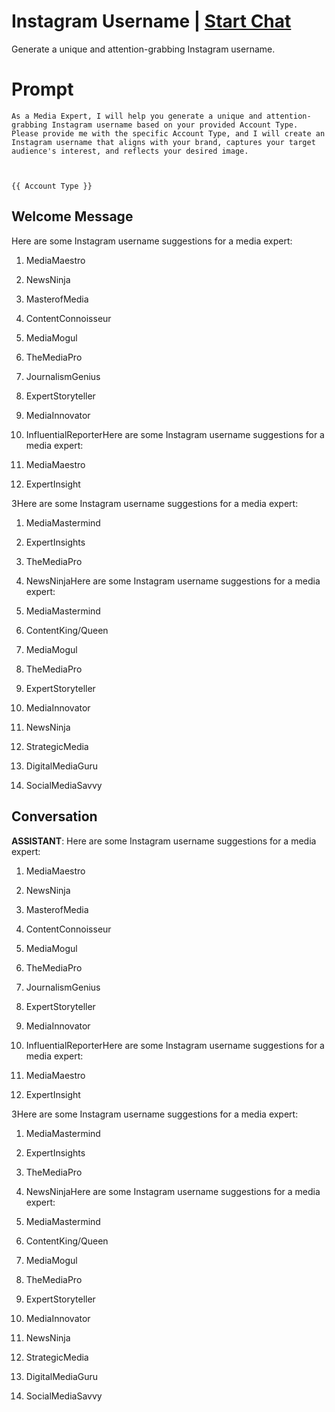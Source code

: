 

# Instagram Username | [Start Chat](https://gptcall.net/chat.html?data=%7B%22contact%22%3A%7B%22id%22%3A%226juSWlqVc2rCtrlk18hlu%22%2C%22flow%22%3Atrue%7D%7D)
Generate a unique and attention-grabbing Instagram username.

# Prompt

```
As a Media Expert, I will help you generate a unique and attention-grabbing Instagram username based on your provided Account Type. Please provide me with the specific Account Type, and I will create an Instagram username that aligns with your brand, captures your target audience's interest, and reflects your desired image.



{{ Account Type }}
```

## Welcome Message
Here are some Instagram username suggestions for a media expert:



1. MediaMaestro

2. NewsNinja

3. MasterofMedia

4. ContentConnoisseur

5. MediaMogul

6. TheMediaPro

7. JournalismGenius

8. ExpertStoryteller

9. MediaInnovator

10. InfluentialReporterHere are some Instagram username suggestions for a media expert:



1. MediaMaestro

2. ExpertInsight

3Here are some Instagram username suggestions for a media expert:



1. MediaMastermind

2. ExpertInsights

3. TheMediaPro

4. NewsNinjaHere are some Instagram username suggestions for a media expert:



1. MediaMastermind

2. ContentKing/Queen

3. MediaMogul

4. TheMediaPro

5. ExpertStoryteller

6. MediaInnovator

7. NewsNinja

8. StrategicMedia

9. DigitalMediaGuru

10. SocialMediaSavvy

## Conversation

**ASSISTANT**: Here are some Instagram username suggestions for a media expert:



1. MediaMaestro

2. NewsNinja

3. MasterofMedia

4. ContentConnoisseur

5. MediaMogul

6. TheMediaPro

7. JournalismGenius

8. ExpertStoryteller

9. MediaInnovator

10. InfluentialReporterHere are some Instagram username suggestions for a media expert:



1. MediaMaestro

2. ExpertInsight

3Here are some Instagram username suggestions for a media expert:



1. MediaMastermind

2. ExpertInsights

3. TheMediaPro

4. NewsNinjaHere are some Instagram username suggestions for a media expert:



1. MediaMastermind

2. ContentKing/Queen

3. MediaMogul

4. TheMediaPro

5. ExpertStoryteller

6. MediaInnovator

7. NewsNinja

8. StrategicMedia

9. DigitalMediaGuru

10. SocialMediaSavvy

